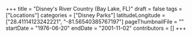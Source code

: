 +++
title = "Disney's River Country (Bay Lake, FL)"
draft = false
tags = ["Locations"]
categories = ["Disney Parks"]
latitudeLongitude = ["28.41114123242221", "-81.56540385767197"]
pageThumbnailFile = ""
startDate = "1976-06-20"
endDate = "2001-11-02"
contributors = []
+++

